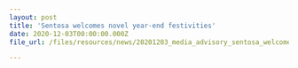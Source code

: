 ```yaml
---
layout: post
title: 'Sentosa welcomes novel year-end festivities'
date: 2020-12-03T00:00:00.000Z
file_url: /files/resources/news/20201203_media_advisory_sentosa_welcomes_novel_yearend_festivities.pdf

---
```


